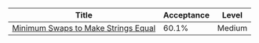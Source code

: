 | Title                                                                                                    | Acceptance   | Level   |
|----------------------------------------------------------------------------------------------------------|--------------|---------|
| [Minimum Swaps to Make Strings Equal](https://leetcode.com/problems/minimum-swaps-to-make-strings-equal) | 60.1%        | Medium  |